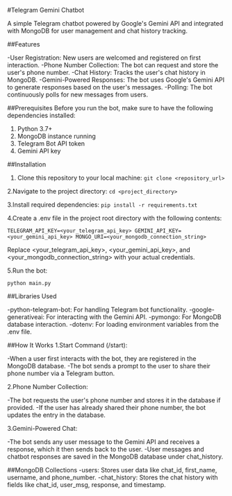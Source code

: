 #Telegram Gemini Chatbot

A simple Telegram chatbot powered by Google's Gemini API and integrated with MongoDB for user management and chat history tracking.

##Features

-User Registration: New users are welcomed and registered on first interaction.
-Phone Number Collection: The bot can request and store the user's phone number.
-Chat History: Tracks the user's chat history in MongoDB.
-Gemini-Powered Responses: The bot uses Google's Gemini API to generate responses based on the user's messages.
-Polling: The bot continuously polls for new messages from users.

##Prerequisites
Before you run the bot, make sure to have the following dependencies installed:

1. Python 3.7+
2. MongoDB instance running
3. Telegram Bot API token
4. Gemini API key

##Installation

1. Clone this repository to your local machine:
`git clone <repository_url>`

2.Navigate to the project directory:
`cd <project_directory>`

3.Install required dependencies:
`pip install -r requirements.txt`

4.Create a .env file in the project root directory with the following contents:

`TELEGRAM_API_KEY=<your_telegram_api_key>
GEMINI_API_KEY=<your_gemini_api_key>
MONGO_URI=<your_mongodb_connection_string>`

Replace <your_telegram_api_key>, <your_gemini_api_key>, and <your_mongodb_connection_string> with your actual credentials.

5.Run the bot:


`python main.py`

##Libraries Used

-python-telegram-bot: For handling Telegram bot functionality.
-google-generativeai: For interacting with the Gemini API.
-pymongo: For MongoDB database interaction.
-dotenv: For loading environment variables from the .env file.

##How It Works
1.Start Command (/start):

-When a user first interacts with the bot, they are registered in the MongoDB database.
-The bot sends a prompt to the user to share their phone number via a Telegram button.

2.Phone Number Collection:

-The bot requests the user's phone number and stores it in the database if provided.
-If the user has already shared their phone number, the bot updates the entry in the database.

3.Gemini-Powered Chat:

-The bot sends any user message to the Gemini API and receives a response, which it then sends back to the user.
-User messages and chatbot responses are saved in the MongoDB database under chat_history.

##MongoDB Collections
-users: Stores user data like chat_id, first_name, username, and phone_number.
-chat_history: Stores the chat history with fields like chat_id, user_msg, response, and timestamp.